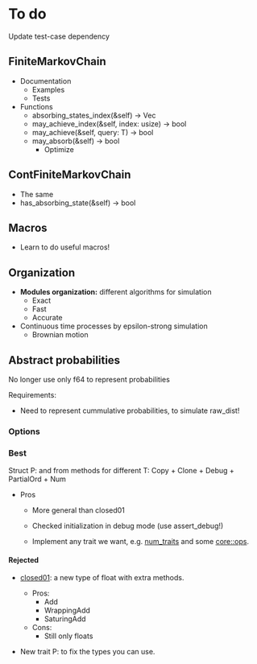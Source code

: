 # To do

Update test-case dependency

## FiniteMarkovChain

- Documentation
  - Examples
  - Tests
- Functions
  - absorbing_states_index(&self) -> Vec<usize>
  - may_achieve_index(&self, index: usize) -> bool
  - may_achieve(&self, query: T) -> bool
  - may_absorb(&self) -> bool
    - Optimize

## ContFiniteMarkovChain

- The same
- has_absorbing_state(&self) -> bool

## Macros

- Learn to do useful macros!

## Organization

- **Modules organization:** different algorithms for simulation
  - Exact
  - Fast
  - Accurate
- Continuous time processes by epsilon-strong simulation
  - Brownian motion

## Abstract probabilities

No longer use only f64 to represent probabilities

Requirements:

- Need to represent cummulative probabilities, to simulate raw_dist!

### Options

### Best

Struct P<T>: and from methods for different T: Copy + Clone + Debug + PartialOrd + Num

- Pros

  - More general than closed01
  - Checked initialization in debug mode (use assert_debug!)

  - Implement any trait we want, e.g. [num_traits](https://docs.rs/num-traits/0.2.12/num_traits/index.html) and some [core::ops](https://doc.rust-lang.org/nightly/core/ops/index.html).

#### Rejected

- [closed01](https://crates.io/crates/closed01): a new type of float with extra methods. 
  - Pros:
    - Add
    - WrappingAdd
    - SaturingAdd
  - Cons:
    - Still only floats
  
- New trait P: to fix the types you can use.
